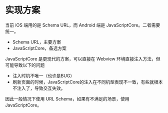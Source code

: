 # 实现方案
当前 iOS 端用的是 Schema URL，而 Android 端是 JavaScriptCore。二者需要统一。

- Schema URL，主要方案
- JavaScriptCore，备选方案

JavaScriptCore 是更现代的方案，可以直接在 Webview 环境直接注入方法，但可能导致以下的问题

- 注入时机不唯一（也许是BUG）
- 刷新页面的时候，JavaScriptCore的注入在不同机型表现不一致，有些就根本不注入了，导致交互失效。

因此一般情况下使用 URL Schema，如果有不满足的场景，使用 JavaScriptCore。

